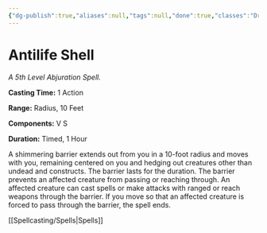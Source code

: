```yaml
---
{"dg-publish":true,"aliases":null,"tags":null,"done":true,"classes":"Druid,","spellLevel":5,"school":"Abjuration","source":"PHB","permalink":"/spells/antilife-shell/","dgHomeLink":false,"dgPassFrontmatter":true}
---
```


# Antilife Shell
*A 5th Level Abjuration Spell.*

**Casting Time:** 1 Action

**Range:** Radius, 10 Feet

**Components:** V S 

**Duration:** Timed, 1 Hour

A shimmering barrier extends out from you in a 10-foot radius and moves with you, remaining centered on you and hedging out creatures other than undead and constructs. The barrier lasts for the duration.
The barrier prevents an affected creature from passing or reaching through. An affected creature can cast spells or make attacks with ranged or reach weapons through the barrier.
If you move so that an affected creature is forced to pass through the barrier, the spell ends.

[[Spellcasting/Spells|Spells]]